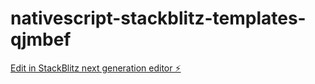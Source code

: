 # nativescript-stackblitz-templates-qjmbef

[Edit in StackBlitz next generation editor ⚡️](https://stackblitz.com/~/github.com/Justtnil/nativescript-stackblitz-templates-qjmbef)